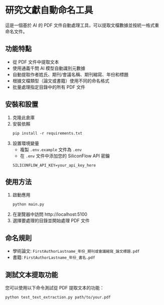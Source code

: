 # 研究文獻自動命名工具

這是一個基於 AI 的 PDF 文件自動處理工具，可以提取文檔數據並按統一格式重命名文件。

## 功能特點

- 從 PDF 文件中提取文本
- 使用通義千問 AI 模型自動識別元數據
- 自動提取作者姓氏、期刊/會議名稱、期刊縮寫、年份和標題
- 根據文檔類型（論文或書籍）使用不同的命名格式
- 批量處理指定目錄中的所有 PDF 文件

## 安裝和設置

1. 克隆此倉庫
2. 安裝依賴
   ```
   pip install -r requirements.txt
   ```
3. 設置環境變量
   - 複製 `.env.example` 文件為 `.env`
   - 在 `.env` 文件中添加您的 SiliconFlow API 密鑰
   ```
   SILICONFLOW_API_KEY=your_api_key_here
   ```

## 使用方法

1. 啟動應用
   ```
   python main.py
   ```
2. 在瀏覽器中訪問 http://localhost:5100
3. 選擇要處理的目錄並開始處理 PDF 文件

## 命名規則

- 學術論文: `FirstAuthorLastname_年份_期刊或會議縮寫_論文標題.pdf`
- 書籍: `FirstAuthorLastname_年份_書名.pdf`

## 測試文本提取功能

您可以使用以下命令測試從 PDF 提取文本的功能：
```
python test_text_extraction.py path/to/your.pdf
```
